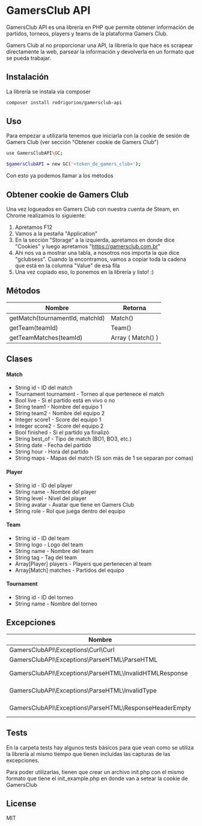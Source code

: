 # GamersClub API

GamersClub API es una librería en PHP que permite obtener información de partidos, torneos, players y teams de la plataforma Gamers Club.

Gamers Club al no proporcionar una API, la librería lo que hace es scrapear directamente la web, parsear la información y devolverla en un formato que se pueda trabajar.

## Instalación

La librería se instala vía composer

```sh
composer install rodrigorioo/gamersclub-api
```

## Uso

Para empezar a utilizarla tenemos que iniciarla con la cookie de sesión de Gamers Club (ver sección "Obtener cookie de Gamers Club")

```sh
use GamersClubAPI\GC;

$gamersClubAPI = new GC('<token_de_gamers_club>');
```

Con esto ya podemos llamar a los métodos

## Obtener cookie de Gamers Club

Una vez logueados en Gamers Club con nuestra cuenta de Steam, en Chrome realizamos lo siguiente:

1. Apretamos F12
2. Vamos a la pestaña "Application"
3. En la sección "Storage" a la izquierda, apretamos en donde dice "Cookies" y luego apretamos "https://gamersclub.com.br"
4. Ahi nos va a mostrar una tabla, a nosotros nos importa la que dice "gclubsess". Cuando la encontramos, vamos a copiar toda la cadena que está en la columna "Value" de esa fila
5. Una vez copiado eso, lo ponemos en la librería y listo! :)


## Métodos

| Nombre | Retorna |
| ------ | ------ |
| getMatch(tournamentId, matchId) | Match() |
| getTeam(teamId) | Team() |
| getTeamMatches(teamId) | Array ( Match() ) |

## Clases

#### Match

- String id - ID del match
- Tournament tournament - Torneo al que pertenece el match
- Bool live - Si el partido está en vivo o no
- String team1 - Nombre del equipo 1
- String team2 - Nombre del equipo 2
- Integer score1 - Score del equipo 1
- Integer score2 - Score del equipo 2
- Bool finished - Si el partido ya finalizó
- String best_of - Tipo de match (BO1, BO3, etc.)
- String date - Fecha del partido
- String hour - Hora del partido
- String maps - Mapas del match (Si son más de 1 se separan por comas)

#### Player

- String id - ID del player
- String name - Nombre del player
- String level - Nivel del player
- String avatar - Avatar que tiene en Gamers Club
- String role - Rol que juega dentro del equipo

#### Team

- String id - ID del team
- String logo - Logo del team
- String name - Nombre del team
- String tag - Tag del team
- Array[Player] players - Players que pertenecen al team
- Array[Match] matches - Partidos del equipo

#### Tournament

- String id - ID del torneo
- String name - Nombre del torneo

## Excepciones

| Nombre | Descripción |
| ------ | ------ |
| GamersClubAPI\Exceptions\Curl\Curl |  |
| GamersClubAPI\Exceptions\ParseHTML\ParseHTML |  |
| GamersClubAPI\Exceptions\ParseHTML\InvalidHTMLResponse | Hereda de GamersClubAPI\Exceptions\ParseHTML\ParseHTML |
| GamersClubAPI\Exceptions\ParseHTML\InvalidType | Hereda de GamersClubAPI\Exceptions\ParseHTML\ParseHTML |
| GamersClubAPI\Exceptions\ParseHTML\ResponseHeaderEmpty | Hereda de GamersClubAPI\Exceptions\ParseHTML\ParseHTML |

## Tests

En la carpeta tests hay algunos tests básicos para que vean como se utiliza la librería al mismo tiempo que tienen incluídas las capturas de las excepciones.

Para poder utilizarlas, tienen que crear un archivo init.php con el mismo formato que tiene el init_example.php en donde van a setear la cookie de GamersClub

## License

MIT